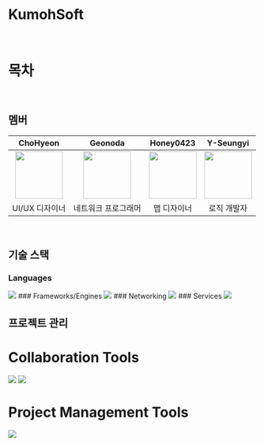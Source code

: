# KumohSoft
<br>

# 목차
<br>

## 멤버
| ChoHyeon | Geonoda | Honey0423 | Y-Seungyi |
|:-------------:|:---------:|:-----:|:---------:|
| <img src="https://github.com/user-attachments/assets/6d9490dd-15b1-40e4-8f4b-5db323aaad2d" width="96" height="96"> | <img src="https://avatars.githubusercontent.com/u/113406097?s=96&v=4" width="96" height="96"> | <img src="https://avatars.githubusercontent.com/u/112930703?s=96&v=4" width="96" height="96"> | <img src="https://avatars.githubusercontent.com/u/99523154?s=96&v=4" width="96" height="96"> |
| UI/UX 디자이너 | 네트워크 프로그래머 | 맵 디자이너 | 로직 개발자 |
<br>

## 기술 스택
### Languages
<img src="https://img.shields.io/badge/C%23-239120?style=flat-square&logo=CSharp&logoColor=FFFFFF" />
### Frameworks/Engines
<img src="https://img.shields.io/badge/unity-000000?style=flat-square&logo=unity&logoColor=FFFFFF"/>
### Networking
<img src="https://img.shields.io/badge/photon-004480?style=flat-square&logo=photon&logoColor=FFFFFF"/>
### Services
<img src="https://img.shields.io/badge/firebase-DD2C00?style=flat-square&logo=firebase&logoColor=FFFFFF"/>
<br>

## 프로젝트 관리
# Collaboration Tools
<img src="https://img.shields.io/badge/notion-000000?style=flat-square&logo=notion&logoColor=FFFFFF"/> <img src="https://img.shields.io/badge/googlesheets-34A853?style=flat-square&logo=googlesheets&logoColor=FFFFFF"/>
# Project Management Tools
<img src="https://img.shields.io/badge/github-181717?style=flat-square&logo=github&logoColor=FFFFFF"/>
<br>

